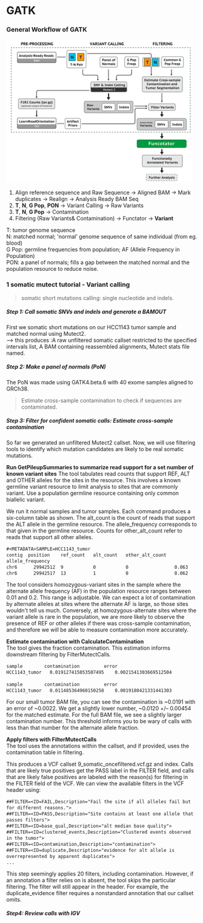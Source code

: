 # GATK 

### General Workflow of GATK

![](workflow_GATK.png)

1. Align reference sequence and Raw Sequence -> Aligned BAM -> Mark duplicates -> Realign -> Analysis Ready BAM Seq
2.  **T**, **N**, **G Pop**, **PON** -> Variant Calling -> Raw Variants
3.  **T**, **N**, **G Pop** -> Contamination
4.  Filtering (Raw Variants& Contamination) -> Functator -> **Variant**

T: tumor genome sequence  
N: matched normal; 'normal' genome sequence of same individual (from eg. blood)  
G Pop: germline frequencies from population; AF (Allele Frequency in Population)  
PON: a panel of normals;  fills a gap between the matched normal and the population resource to reduce noise.  

### 1 somatic mutect tutorial - Variant calling

> somatic short mutations calling: single nucleotide and indels. 

##### Step 1: Call somatic SNVs and indels and generate a BAMOUT
First we somatic short mutations on our HCC1143 tumor sample and matched normal using Mutect2.  
--> this produces :A raw unfiltered somatic callset restricted to the specified intervals list, A BAM containing reassembled alignments, Mutect stats file named. 

##### Step 2: Make a panel of normals (PoN)
The PoN was made using GATK4.beta.6 with 40 exome samples aligned to GRCh38.  


> Estimate cross-sample contamination to check if sequences are contaminated. 

##### Step 3: Filter for confident somatic calls: Estimate cross-sample contamination
So far we generated an unfiltered Mutect2 callset. Now, we will use filtering tools to identify which mutation candidates are likely to be real somatic mutations.  

**Run GetPileupSummaries to summarize read support for a set number of known variant sites**
The tool tabulates read counts that support REF, ALT and OTHER alleles for the sites in the resource. This involves a known germline variant resource to limit analysis to sites that are commonly variant. Use a population germline resource containing only common biallelic variant.  

We run it normal samples and tumor samples. 
Each command produces a six-column table as shown. The alt_count is the count of reads that support the ALT allele in the germline resource. The allele_frequency corresponds to that given in the germline resource. Counts for other_alt_count refer to reads that support all other alleles.

```
#<METADATA>SAMPLE=HCC1143_tumor
contig	position	ref_count	alt_count	other_alt_count	allele_frequency  
chr6	  29942512	9	        0	        0	              0.063  
chr6	  29942517	13	        1	        0	              0.062  
```

The tool considers homozygous-variant sites in the sample where the alternate allele frequency (AF) in the population resource ranges between 0.01 and 0.2. This range is adjustable. We can expect a lot of contamination by alternate alleles at sites where the alternate AF is large, so those sites wouldn't tell us much. Conversely, at homozygous-alternate sites where the variant allele is rare in the population, we are more likely to observe the presence of REF or other alleles if there was cross-sample contamination, and therefore we will be able to measure contamination more accurately.  

**Estimate contamination with CalculateContamination**  
The tool gives the fraction contamination. This estimation informs downstream filtering by FilterMutectCalls.  

```
sample	      contamination	        error
HCC1143_tumor	0.019127415053507495	0.0021541303669512504

sample	      contamination	        error
HCC1143_tumor	0.011485364960150258	0.0019180421331441303
```

For our small tumor BAM file, you can see the contamination is ~0.0191 with an error of ~0.0022. We get a slightly lower number, ~0.0120 +/– 0.00454 for the matched estimate. For the full BAM file, we see a slightly larger contamination number. This threshold informs you to be wary of calls with less than that number for the alternate allele fraction.

**Apply filters with FilterMutectCalls**  
The tool uses the annotations within the callset, and if provided, uses the contamination table in filtering.  

This produces a VCF callset 9_somatic_oncefiltered.vcf.gz and index. Calls that are likely true positives get the PASS label in the FILTER field, and calls that are likely false positives are labeled with the reason(s) for filtering in the FILTER field of the VCF. We can view the available filters in the VCF header using:  

```
##FILTER=<ID=FAIL,Description="Fail the site if all alleles fail but for different reasons.">
##FILTER=<ID=PASS,Description="Site contains at least one allele that passes filters">
##FILTER=<ID=base_qual,Description="alt median base quality">
##FILTER=<ID=clustered_events,Description="Clustered events observed in the tumor">
##FILTER=<ID=contamination,Description="contamination">
##FILTER=<ID=duplicate,Description="evidence for alt allele is overrepresented by apparent duplicates">
...  
```

This step seemingly applies 20 filters, including contamination. However, if an annotation a filter relies on is absent, the tool skips the particular filtering. The filter will still appear in the header. For example, the duplicate_evidence filter requires a nonstandard annotation that our callset omits.

##### Step4: Review calls with IGV



